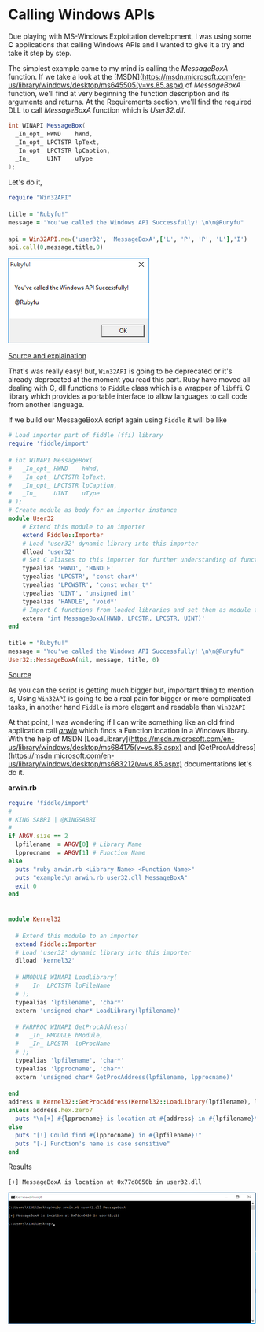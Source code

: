 # Calling Windows APIs
Due playing with MS-Windows Exploitation development, I was using some **C** applications that calling Windows APIs and I wanted to give it a try and take it step by step.

The simplest example came to my mind is calling the *MessageBoxA* function. If we take a look at the [MSDN](https://msdn.microsoft.com/en-us/library/windows/desktop/ms645505(v=vs.85.aspx) of *MessageBoxA* function,  we'll find at very beginning the function description and its arguments and returns. At the Requirements section, we'll find the required DLL to call *MessageBoxA* function which is *User32.dll*.


```csharp
int WINAPI MessageBox(
  _In_opt_ HWND    hWnd,
  _In_opt_ LPCTSTR lpText,
  _In_opt_ LPCTSTR lpCaption,
  _In_     UINT    uType
);
```
Let's do it,
```ruby
require "Win32API"

title = "Rubyfu!"
message = "You've called the Windows API Successfully! \n\n@Runyfu" 

api = Win32API.new('user32', 'MessageBoxA',['L', 'P', 'P', 'L'],'I')
api.call(0,message,title,0)
```

![](MessageBoxA1.png)

[Source and explaination](http://www.rubytips.org/2008/05/13/accessing-windows-api-from-ruby-using-win32api-library/)

That's was really easy! but, `Win32API` is going to be deprecated or it's already deprecated at the moment you read this part. Ruby have moved all dealing with C, dll functions to `Fiddle` class which is a wrapper of `libffi` C library which provides a portable interface to allow languages to call code from another language. 

If we build our MessageBoxA script again using `Fiddle` it will be like
```ruby
# Load importer part of fiddle (ffi) library
require 'fiddle/import'

# int WINAPI MessageBox(
#   _In_opt_ HWND    hWnd,
#   _In_opt_ LPCTSTR lpText,
#   _In_opt_ LPCTSTR lpCaption,
#   _In_     UINT    uType
# );
# Create module as body for an importer instance
module User32
	# Extend this module to an importer
	extend Fiddle::Importer
	# Load 'user32' dynamic library into this importer
	dlload 'user32'
	# Set C aliases to this importer for further understanding of function signatures
	typealias 'HWND', 'HANDLE'
	typealias 'LPCSTR', 'const char*'
	typealias 'LPCWSTR', 'const wchar_t*'
	typealias 'UINT', 'unsigned int'
	typealias 'HANDLE', 'void*'
	# Import C functions from loaded libraries and set them as module functions
	extern 'int MessageBoxA(HWND, LPCSTR, LPCSTR, UINT)'
end

title = "Rubyfu!"
message = "You've called the Windows API Successfully! \n\n@Runyfu"
User32::MessageBoxA(nil, message, title, 0)
```
[Source](https://gist.github.com/Youka/3ebbdfd03454afa7d0c4)

As you can the script is getting much bigger but, important thing to mention is, Using `Win32API` is going to be a real pain for bigger or more complicated tasks, in another hand `Fiddle` is more elegant and readable than `Win32API`

At that point, I was wondering if I can write something like an old frind application call [*arwin*](http://www.vividmachines.com/shellcode/arwin.c) which finds a Function location in a Windows library. With the help of MSDN [LoadLibrary](https://msdn.microsoft.com/en-us/library/windows/desktop/ms684175(v=vs.85.aspx) and [GetProcAddress](https://msdn.microsoft.com/en-us/library/windows/desktop/ms683212(v=vs.85.aspx) documentations let's do it.

**arwin.rb**
```ruby
require 'fiddle/import'
# 
# KING SABRI | @KINGSABRI
#
if ARGV.size == 2
  lpfilename  = ARGV[0] # Library Name
  lpprocname  = ARGV[1] # Function Name 
else
  puts "ruby arwin.rb <Library Name> <Function Name>"
  puts "example:\n arwin.rb user32.dll MessageBoxA"
  exit 0
end


module Kernel32
  
  # Extend this module to an importer
  extend Fiddle::Importer
  # Load 'user32' dynamic library into this importer
  dlload 'kernel32'
  
  # HMODULE WINAPI LoadLibrary(
  #   _In_ LPCTSTR lpFileName
  # );
  typealias 'lpfilename', 'char*'
  extern 'unsigned char* LoadLibrary(lpfilename)'
  
  # FARPROC WINAPI GetProcAddress(
  #   _In_ HMODULE hModule,
  #   _In_ LPCSTR  lpProcName
  # );
  typealias 'lpfilename', 'char*'
  typealias 'lpprocname', 'char*'
  extern 'unsigned char* GetProcAddress(lpfilename, lpprocname)'
  
end
address = Kernel32::GetProcAddress(Kernel32::LoadLibrary(lpfilename), lpprocname).inspect.scan(/0x[\h]+/i)[1]
unless address.hex.zero?
  puts "\n[+] #{lpprocname} is location at #{address} in #{lpfilename}\n" 
else
  puts "[!] Could find #{lpprocname} in #{lpfilename}!"
  puts "[-] Function's name is case sensitive"
end
```

Results 
```
[+] MessageBoxA is location at 0x77d8050b in user32.dll
```
![](Arwin1.png)